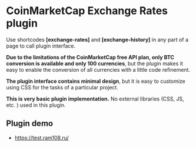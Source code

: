 # CoinMarketCap Exchange Rates plugin

Use shortcodes **[exchange-rates]** and **[exchange-history]** in any part of a page to call plugin interface.

**Due to the limitations of the CoinMarketCap free API plan, only BTC conversion is available and only 100 currencies**, but the plugin makes it easy to enable the conversion of all currencies with a little code refinement.

**The plugin interface contains minimal design**, but it is easy to customize using CSS for the tasks of a particular project.

**This is very basic plugin implementation.** No external libraries (CSS, JS, etc. ) used in this plugin.

## Plugin demo

* https://test.ram108.ru/

